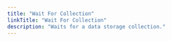 ```yaml
---
title: "Wait For Collection"
linkTitle: "Wait For Collection"
description: "Waits for a data storage collection."
---
```

